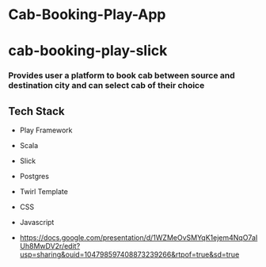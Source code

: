 ﻿# Cab-Booking-Play-App
# cab-booking-play-slick


### Provides user a platform to book cab between source and destination city and can select cab of their choice

## Tech Stack
* Play Framework
* Scala
* Slick
* Postgres
* Twirl Template
* CSS
* Javascript

* https://docs.google.com/presentation/d/1WZMeOvSMYqK1ejem4NqO7aIUh8MwDV2r/edit?usp=sharing&ouid=104798597408873239266&rtpof=true&sd=true
